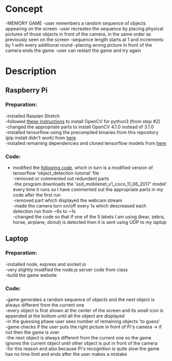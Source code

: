 # Concept

-MEMORY GAME
-user remembers a random sequence of objects appearing on the screen
-user recreates the sequence by placing physical pictures of those objects in front of the camera, in the same order as previously seen on the screen
-sequence length starts at 1 and increments by 1 with every additional round
-placing wrong picture in front of the camera ends the game
-user can restart the game and try again


# Description

## Raspberry Pi
### Preparation:
-installed Raspian Stretch   
-followed [these instructions](https://www.pyimagesearch.com/2016/04/18/install-guide-raspberry-pi-3-raspbian-jessie-opencv-3/) to install OpenCV for python3 (from step #2)   
-changed the appropriate parts to install OpenCV 4.1.0 instead of 3.1.0   
-installed tensorflow using the precompiled binaries from this repository (pip install didn't work) from [here](https://github.com/lhelontra/tensorflow-on-arm/releases)   
-installed remaining dependencies and cloned tensorflow models from [here](https://pythonprogramming.net/introduction-use-tensorflow-object-detection-api-tutorial/)    
### Code:
- modified the [following code](https://pythonprogramming.net/video-tensorflow-object-detection-api-tutorial/?completed=/introduction-use-tensorflow-object-detection-api-tutorial/), which in turn is a modified version of tensorflow 'object_detection-tutorial' file     
-removed or commented out redundant parts    
-the program downloads the 'ssd_mobilenet_v1_coco_11_06_2017' model' every time it runs so I have commented out the appropriate parts in my code after the first run    
-removed part which displayed the webcam stream    
-made the camera turn on/off every 1s which descreased each detection run from ~6s to ~1s    
-changed the code so that if one of the 5 labels I am using (bear, zebra, horse, airplane, donut) is detected then it is sent using UDP to my laptop    

## Laptop    
### Preparation:    
-installed node, express and socket.io    
-very slightly modified the node.js server code from class    
-build the game website    
### Code:    
-game generates a random sequence of objects and the next object is always different from the current one    
-every object is first shown at the center of the screen and its small icon is appended at the bottom until all the object are displayed    
-in the guessing phase user sees number of remaining objects 'to guess'    
-game checks if the user puts the right picture in front of Pi's camera -> if not then the game is over    
-the next object is always different from the current one so the game ignores the current object until other object is put in front of the camera    
-for this reason and also because Pi's recognition is quite slow the game has no time limit and ends after the user makes a mistake    

